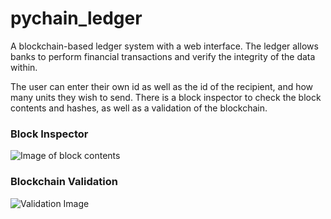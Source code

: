 # pychain_ledger
A blockchain-based ledger system with a web interface.  The ledger allows banks to perform financial transactions and verify the integrity of the data within.


The user can enter their own id as well as the id of the recipient, and how many units they wish to send.  There is a block inspector to check the block contents and hashes, as well as a validation of the blockchain.


### Block Inspector
![Image of block contents]("pychain_screenshot")


### Blockchain Validation
![Validation Image]("validation_screenshot")